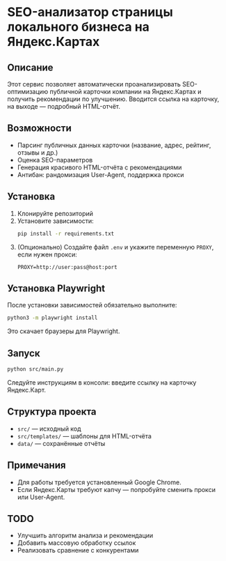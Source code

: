 # SEO-анализатор страницы локального бизнеса на Яндекс.Картах

## Описание

Этот сервис позволяет автоматически проанализировать SEO-оптимизацию публичной карточки компании на Яндекс.Картах и получить рекомендации по улучшению. Вводится ссылка на карточку, на выходе — подробный HTML-отчёт.

## Возможности
- Парсинг публичных данных карточки (название, адрес, рейтинг, отзывы и др.)
- Оценка SEO-параметров
- Генерация красивого HTML-отчёта с рекомендациями
- Антибан: рандомизация User-Agent, поддержка прокси

## Установка
1. Клонируйте репозиторий
2. Установите зависимости:
   ```bash
   pip install -r requirements.txt
   ```
3. (Опционально) Создайте файл `.env` и укажите переменную `PROXY`, если нужен прокси:
   ```env
   PROXY=http://user:pass@host:port
   ```

## Установка Playwright
После установки зависимостей обязательно выполните:
```bash
python3 -m playwright install
```
Это скачает браузеры для Playwright.

## Запуск
```bash
python src/main.py
```

Следуйте инструкциям в консоли: введите ссылку на карточку Яндекс.Карт.

## Структура проекта
- `src/` — исходный код
- `src/templates/` — шаблоны для HTML-отчёта
- `data/` — сохранённые отчёты

## Примечания
- Для работы требуется установленный Google Chrome.
- Если Яндекс.Карты требуют капчу — попробуйте сменить прокси или User-Agent.

## TODO
- Улучшить алгоритм анализа и рекомендации
- Добавить массовую обработку ссылок
- Реализовать сравнение с конкурентами 